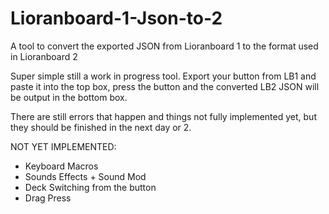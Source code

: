 # Lioranboard-1-Json-to-2
A tool to convert the exported JSON from Lioranboard 1 to the format used in Lioranboard 2

Super simple still a work in progress tool. Export your button from LB1 and paste it into the top box, press the button and the converted LB2 JSON will be output in the bottom box.

There are still errors that happen and things not fully implemented yet, but they should be finished in the next day or 2.

NOT YET IMPLEMENTED:
- Keyboard Macros
- Sounds Effects + Sound Mod
- Deck Switching from the button
- Drag Press
